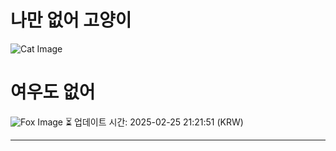 
# 나만 없어 고양이

![Cat Image](https://cdn2.thecatapi.com/images/1dc.png)

# 여우도 없어
![Fox Image](https://randomfox.ca/images/116.jpg)
⏳ 업데이트 시간: 2025-02-25 21:21:51 (KRW)

---
